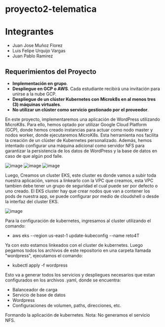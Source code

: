 # proyecto2-telematica
# Integrantes
- Juan Jose Muñoz Florez
- Luis Felipe Urquijo Vargas
- Juan Pablo Ramirez

## Requerimientos del Proyecto

- **Implementación en grupo**.
- **Despliegue en GCP o AWS**. Cada estudiante recibirá una invitación para unirse a la nube GCP.
- **Despliegue de un clúster Kubernetes con Microk8s en al menos tres (3) máquinas virtuales**.
- **No utilizar un clúster como servicio gestionado por el proveedor**.


En este proyecto, implementaremos una aplicación de WordPress utilizando MicroK8s. Para ello, hemos optado por utilizar Google Cloud Platform (GCP), donde hemos creado instancias para actuar como nodo master y nodos worker, donde ejecutaremos MicroK8s. Esta herramienta nos facilita la creación de un clúster de Kubernetes personalizado. Además, hemos intentado configurar una máquina adicional como servidor NFS para garantizar la persistencia de los datos de WordPress y la base de datos en caso de que algún pod falle.

![image](https://github.com/juanvx6/proyecto2-telematica/assets/96350704/19076f3a-cd7a-4674-9c6f-6c09c6bdd926)
![image](https://github.com/juanvx6/proyecto2-telematica/assets/96350704/6762f1e9-702c-4b41-bbb1-68938099b8a2)
![image](https://github.com/juanvx6/proyecto2-telematica/assets/96350704/fa5293c4-3304-46cf-8209-ed5ec4163da6)

Luego, Creamos un cluster EKS, este cluster es donde vamos a subir toda nuestra aplicación, vamos a linkearlo con la VPC que creamos, esta VPC 
tambien debe tener un grupo de seguridad el cual puede ser por defecto o uno creado. El EKS cluster hay que crear nodos que van a contener los 
pods de nuestra app, se puede configurar por medio de cloudshell o desde la interfaz del cluster EKS.

![image](https://github.com/juanvx6/proyecto2-telematica/assets/96350704/7e25732d-41a3-4968-940d-e311f761d1c8)

Para la configuración de kubernetes, ingresamos al cluster utilizando el comando:
- aws eks --region us-east-1 update-kubeconfig --name reto4T

Ya con esto estamos linkeados con el cluster de kubernetes.
Luego pegamos todos los archivos de este repositorio en una carpeta llamada "wordpress", ejecutamos el comando:

- kubectl apply -f wordpress

Esto va a generar todos los servicios y despliegues necesarios que estan configurados en los archivos .yaml, donde se encuentra:

- Balanceador de carga
- Servicio de base de datos
- Wordpress
- Configuraciones de volumen, paths, direcciones, etc.

Formando la aplicación de kubernetes.
Nota: No generamos el servicio NFS.

